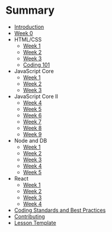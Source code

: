 # Summary

* [Introduction](README.md)
* [Week 0](lesson0.md)
* HTML/CSS
  * [Week 1](/html-css/lesson1.md)
  * [Week 2](/html-css/lesson2.md)
  * [Week 3](/html-css/lesson3.md)
  * [Coding 101](/html-css/coding-101.md)
* JavaScript Core
  * [Week 1](/js-core/lesson1.md)
  * [Week 2](/js-core/lesson2.md)
  * [Week 3](/js-core/lesson3.md)
* JavaScript Core II
  * [Week 4](/js-core-2/lesson4.md)
  * [Week 5](/js-core-2/lesson5.md)
  * [Week 6](/js-core-2/lesson6.md)
  * [Week 7](/js-core-2/lesson7.md)
  * [Week 8](/js-core-2/lesson8.md)
  * [Week 9](/js-core-2/lesson9.md)
* Node and DB
    * [Week 1](/node-db/lesson1.md)
    * [Week 2](/node-db/lesson2.md)
    * [Week 3](/node-db/lesson3.md)
    * [Week 4](/node-db/lesson4.md)
    * [Week 5](/node-db/lesson5.md)
* React
  * [Week 1](/react/lesson1.md)
  * [Week 2](/react/lesson2.md)
  * [Week 3](/react/lesson3.md)
  * [Week 4](/react/lesson4.md)
* [Coding Standards and Best Practices](PRACTICES.md)
* [Contributing](CONTRIBUTING.md)
* [Lesson Template](lesson-template.md)
